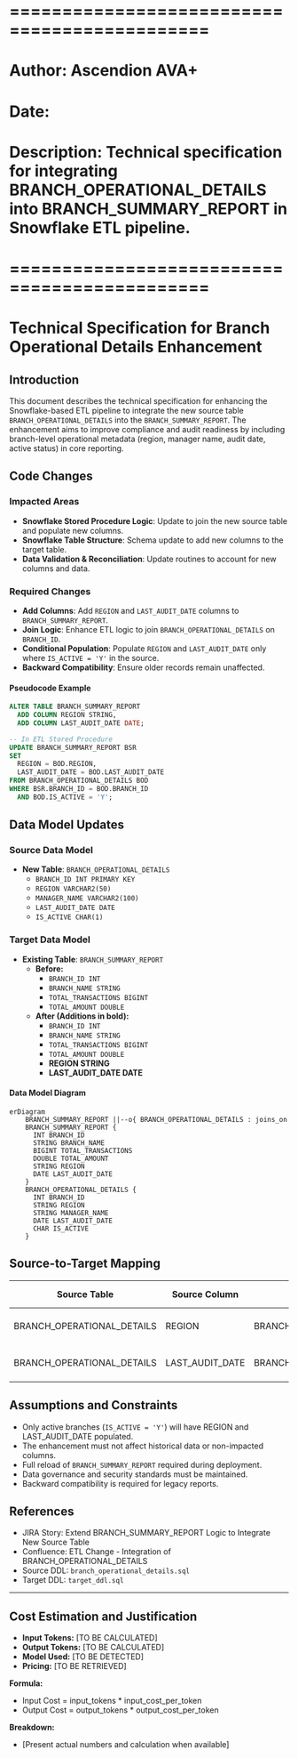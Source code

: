 # =============================================
# Author: Ascendion AVA+
# Date: 
# Description: Technical specification for integrating BRANCH_OPERATIONAL_DETAILS into BRANCH_SUMMARY_REPORT in Snowflake ETL pipeline.
# =============================================

# Technical Specification for Branch Operational Details Enhancement

## Introduction
This document describes the technical specification for enhancing the Snowflake-based ETL pipeline to integrate the new source table `BRANCH_OPERATIONAL_DETAILS` into the `BRANCH_SUMMARY_REPORT`. The enhancement aims to improve compliance and audit readiness by including branch-level operational metadata (region, manager name, audit date, active status) in core reporting.

## Code Changes
### Impacted Areas
- **Snowflake Stored Procedure Logic**: Update to join the new source table and populate new columns.
- **Snowflake Table Structure**: Schema update to add new columns to the target table.
- **Data Validation & Reconciliation**: Update routines to account for new columns and data.

### Required Changes
- **Add Columns**: Add `REGION` and `LAST_AUDIT_DATE` columns to `BRANCH_SUMMARY_REPORT`.
- **Join Logic**: Enhance ETL logic to join `BRANCH_OPERATIONAL_DETAILS` on `BRANCH_ID`.
- **Conditional Population**: Populate `REGION` and `LAST_AUDIT_DATE` only where `IS_ACTIVE = 'Y'` in the source.
- **Backward Compatibility**: Ensure older records remain unaffected.

#### Pseudocode Example
```sql
ALTER TABLE BRANCH_SUMMARY_REPORT
  ADD COLUMN REGION STRING,
  ADD COLUMN LAST_AUDIT_DATE DATE;

-- In ETL Stored Procedure
UPDATE BRANCH_SUMMARY_REPORT BSR
SET
  REGION = BOD.REGION,
  LAST_AUDIT_DATE = BOD.LAST_AUDIT_DATE
FROM BRANCH_OPERATIONAL_DETAILS BOD
WHERE BSR.BRANCH_ID = BOD.BRANCH_ID
  AND BOD.IS_ACTIVE = 'Y';
```

## Data Model Updates
### Source Data Model
- **New Table**: `BRANCH_OPERATIONAL_DETAILS`
  - `BRANCH_ID INT PRIMARY KEY`
  - `REGION VARCHAR2(50)`
  - `MANAGER_NAME VARCHAR2(100)`
  - `LAST_AUDIT_DATE DATE`
  - `IS_ACTIVE CHAR(1)`

### Target Data Model
- **Existing Table**: `BRANCH_SUMMARY_REPORT`
  - **Before:**
    - `BRANCH_ID INT`
    - `BRANCH_NAME STRING`
    - `TOTAL_TRANSACTIONS BIGINT`
    - `TOTAL_AMOUNT DOUBLE`
  - **After (Additions in bold):**
    - `BRANCH_ID INT`
    - `BRANCH_NAME STRING`
    - `TOTAL_TRANSACTIONS BIGINT`
    - `TOTAL_AMOUNT DOUBLE`
    - **REGION STRING**
    - **LAST_AUDIT_DATE DATE**

#### Data Model Diagram
```mermaid
erDiagram
    BRANCH_SUMMARY_REPORT ||--o{ BRANCH_OPERATIONAL_DETAILS : joins_on
    BRANCH_SUMMARY_REPORT {
      INT BRANCH_ID
      STRING BRANCH_NAME
      BIGINT TOTAL_TRANSACTIONS
      DOUBLE TOTAL_AMOUNT
      STRING REGION
      DATE LAST_AUDIT_DATE
    }
    BRANCH_OPERATIONAL_DETAILS {
      INT BRANCH_ID
      STRING REGION
      STRING MANAGER_NAME
      DATE LAST_AUDIT_DATE
      CHAR IS_ACTIVE
    }
```

## Source-to-Target Mapping
| Source Table                | Source Column      | Target Table           | Target Column      | Transformation Rule                                |
|-----------------------------|--------------------|------------------------|-------------------|----------------------------------------------------|
| BRANCH_OPERATIONAL_DETAILS  | REGION             | BRANCH_SUMMARY_REPORT  | REGION            | Set if IS_ACTIVE = 'Y', else NULL                  |
| BRANCH_OPERATIONAL_DETAILS  | LAST_AUDIT_DATE    | BRANCH_SUMMARY_REPORT  | LAST_AUDIT_DATE   | Set if IS_ACTIVE = 'Y', else NULL                  |

## Assumptions and Constraints
- Only active branches (`IS_ACTIVE = 'Y'`) will have REGION and LAST_AUDIT_DATE populated.
- The enhancement must not affect historical data or non-impacted columns.
- Full reload of `BRANCH_SUMMARY_REPORT` required during deployment.
- Data governance and security standards must be maintained.
- Backward compatibility is required for legacy reports.

## References
- JIRA Story: Extend BRANCH_SUMMARY_REPORT Logic to Integrate New Source Table
- Confluence: ETL Change - Integration of BRANCH_OPERATIONAL_DETAILS
- Source DDL: `branch_operational_details.sql`
- Target DDL: `target_ddl.sql`

---

## Cost Estimation and Justification

- **Input Tokens:** [TO BE CALCULATED]
- **Output Tokens:** [TO BE CALCULATED]
- **Model Used:** [TO BE DETECTED]
- **Pricing:** [TO BE RETRIEVED]

**Formula:**
- Input Cost = input_tokens * input_cost_per_token
- Output Cost = output_tokens * output_cost_per_token

**Breakdown:**
- [Present actual numbers and calculation when available]
